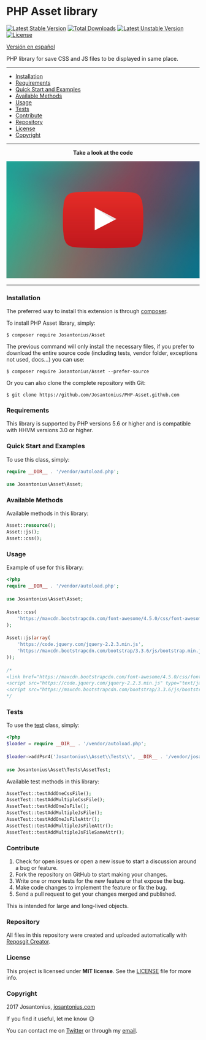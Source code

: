 # PHP Asset library

[![Latest Stable Version](https://poser.pugx.org/josantonius/asset/v/stable)](https://packagist.org/packages/josantonius/asset) [![Total Downloads](https://poser.pugx.org/josantonius/asset/downloads)](https://packagist.org/packages/josantonius/asset) [![Latest Unstable Version](https://poser.pugx.org/josantonius/asset/v/unstable)](https://packagist.org/packages/josantonius/asset) [![License](https://poser.pugx.org/josantonius/asset/license)](https://packagist.org/packages/josantonius/asset)

[Versión en español](README-ES.md)

PHP library for save CSS and JS files to be displayed in same place.

---

- [Installation](#installation)
- [Requirements](#requirements)
- [Quick Start and Examples](#quick-start-and-examples)
- [Available Methods](#available-methods)
- [Usage](#usage)
- [Tests](#tests)
- [Contribute](#contribute)
- [Repository](#repository)
- [License](#license)
- [Copyright](#copyright)

---

<p align="center"><strong>Take a look at the code</strong></p>

<p align="center">
  <a href="https://youtu.be/K6hdRg00YUs" title="Take a look at the code">
  	<img src="https://raw.githubusercontent.com/Josantonius/PHP-Algorithm/master/resources/youtube-thumbnail.jpg">
  </a>
</p>

---

### Installation

The preferred way to install this extension is through [composer](http://getcomposer.org/download/).

To install PHP Asset library, simply:

    $ composer require Josantonius/Asset

The previous command will only install the necessary files, if you prefer to download the entire source code (including tests, vendor folder, exceptions not used, docs...) you can use:

    $ composer require Josantonius/Asset --prefer-source

Or you can also clone the complete repository with Git:

	$ git clone https://github.com/Josantonius/PHP-Asset.github.com
### Requirements

This library is supported by PHP versions 5.6 or higher and is compatible with HHVM versions 3.0 or higher.

### Quick Start and Examples

To use this class, simply:

```php
require __DIR__ . '/vendor/autoload.php';

use Josantonius\Asset\Asset;
```
### Available Methods

Available methods in this library:

```php
Asset::resource();
Asset::js();
Asset::css();
```
### Usage

Example of use for this library:

```php
<?php
require __DIR__ . '/vendor/autoload.php';

use Josantonius\Asset\Asset;

Asset::css(
    'https://maxcdn.bootstrapcdn.com/font-awesome/4.5.0/css/font-awesome.min.css'
);

Asset::js(array(
    'https://code.jquery.com/jquery-2.2.3.min.js',
    'https://maxcdn.bootstrapcdn.com/bootstrap/3.3.6/js/bootstrap.min.js'
));

/* 
<link href="https://maxcdn.bootstrapcdn.com/font-awesome/4.5.0/css/font-awesome.min.css" rel="stylesheet" type="text/css">
<script src="https://code.jquery.com/jquery-2.2.3.min.js" type="text/javascript"></script>
<script src="https://maxcdn.bootstrapcdn.com/bootstrap/3.3.6/js/bootstrap.min.js" type="text/javascript"></script>
*/
```

### Tests 

To use the [test](tests) class, simply:

```php
<?php
$loader = require __DIR__ . '/vendor/autoload.php';

$loader->addPsr4('Josantonius\\Asset\\Tests\\', __DIR__ . '/vendor/josantonius/asset/tests');

use Josantonius\Asset\Tests\AssetTest;

```
Available test methods in this library:

```php
AssetTest::testAddOneCssFile();
AssetTest::testAddMultipleCssFile();
AssetTest::testAddOneJsFile();
AssetTest::testAddMultipleJsFile();
AssetTest::testAddOneJsFileAttr();
AssetTest::testAddMultipleJsFileAttr();
AssetTest::testAddMultipleJsFileSameAttr();
```

### Contribute
1. Check for open issues or open a new issue to start a discussion around a bug or feature.
1. Fork the repository on GitHub to start making your changes.
1. Write one or more tests for the new feature or that expose the bug.
1. Make code changes to implement the feature or fix the bug.
1. Send a pull request to get your changes merged and published.

This is intended for large and long-lived objects.

### Repository

All files in this repository were created and uploaded automatically with [Reposgit Creator](https://github.com/Josantonius/BASH-Reposgit).

### License

This project is licensed under **MIT license**. See the [LICENSE](LICENSE) file for more info.

### Copyright

2017 Josantonius, [josantonius.com](https://josantonius.com/)

If you find it useful, let me know :wink:

You can contact me on [Twitter](https://twitter.com/Josantonius) or through my [email](mailto:hello@josantonius.com). 